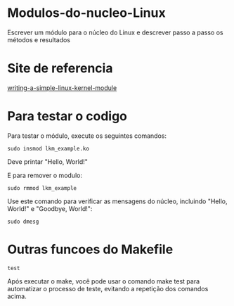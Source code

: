 # Modulos-do-nucleo-Linux
Escrever um módulo para o núcleo do Linux e descrever passo a passo os métodos e resultados

# Site de referencia

[writing-a-simple-linux-kernel-module](https://blog.sourcerer.io/writing-a-simple-linux-kernel-module-d9dc3762c234)

# Para testar o codigo

Para testar o módulo, execute os seguintes comandos:

    sudo insmod lkm_example.ko

Deve printar "Hello, World!"

E para remover o modulo:

    sudo rmmod lkm_example

Use este comando para verificar as mensagens do núcleo, incluindo "Hello, World!" e "Goodbye, World!":

    sudo dmesg

# Outras funcoes do Makefile

    test

Após executar o make, você pode usar o comando make test para automatizar o processo de teste, evitando a repetição dos comandos acima.